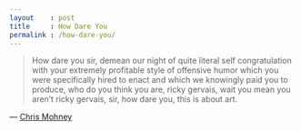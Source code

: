 ```yaml
---
layout    : post
title     : How Dare You
permalink : /how-dare-you/
---
```


> How dare you sir, demean our night of quite literal self congratulation with
> your extremely profitable style of offensive humor which you were specifically
> hired to enact and which we knowingly paid you to produce, who do you think
> you are, ricky gervais, wait you mean you aren’t ricky gervais, sir, how dare
> you, this is about art.

&mdash; [Chris Mohney](https://web.archive.org/web/20160418222802/http://chrismohney.com/post/43985917450/how-dare-you-sir)

